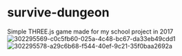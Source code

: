 # survive-dungeon
Simple THREE.js game made for my school project in 2017
![302295569-c0c5fb60-025a-4c48-bc67-da33eb49cdd1](https://github.com/user-attachments/assets/37e51859-afad-4dc3-88c3-75da9eef5a6d)
![302295578-a29c6b68-f544-40ef-9c21-35f0baa2692a](https://github.com/user-attachments/assets/c501d1e6-2505-49cb-85e7-d5c0286eae8b)

